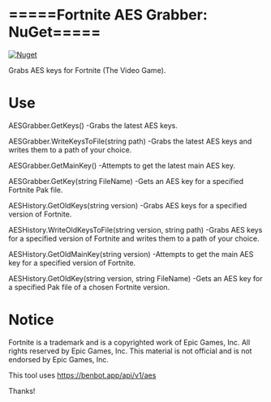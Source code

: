 # =====Fortnite AES Grabber: NuGet=====

[![Nuget](https://img.shields.io/nuget/v/Fortnite.AES?style=flat-square)](https://www.nuget.org/packages/Fortnite.AES)

Grabs AES keys for Fortnite (The Video Game).

# Use

AESGrabber.GetKeys() -Grabs the latest AES keys.

AESGrabber.WriteKeysToFile(string path) -Grabs the latest AES keys and writes them to a path of your choice.

AESGrabber.GetMainKey() -Attempts to get the latest main AES key.

AESGrabber.GetKey(string FileName) -Gets an AES key for a specified Fortnite Pak file.

AESHistory.GetOldKeys(string version) -Grabs AES keys for a specified version of Fortnite.

AESHistory.WriteOldKeysToFile(string version, string path) -Grabs AES keys for a specified version of Fortnite and writes them to a path of your choice.

AESHistory.GetOldMainKey(string version) -Attempts to get the main AES key for a specified version of Fortnite.

AESHistory.GetOldKey(string version, string FileName) -Gets an AES key for a specified Pak file of a chosen Fortnite version.

# Notice

Fortnite is a trademark and is a copyrighted work of Epic Games, Inc. All rights reserved by Epic Games, Inc. This material is not official and is not
endorsed by Epic Games, Inc.

This tool uses https://benbot.app/api/v1/aes

Thanks!
